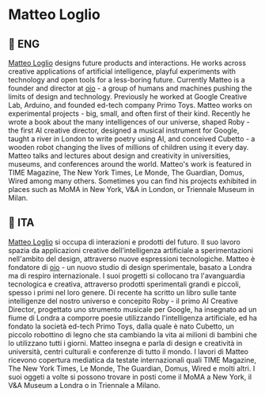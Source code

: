 # Matteo Loglio

## 🍟 ENG
[Matteo Loglio](https://matlo.me) designs future products and interactions. He works across creative applications of artificial intelligence, playful experiments with technology and open tools for a less-boring future. Currently Matteo is a founder and director at [oio](https://oio.studio) - a group of humans and machines pushing the limits of design and technology. Previously he worked at Google Creative Lab, Arduino, and founded ed-tech company Primo Toys. Matteo works on experimental projects - big, small, and often first of their kind. Recently he wrote a book about the many intelligences of our universe, shaped Roby - the first AI creative director, designed a musical instrument for Google, taught a river in London to write poetry using AI, and conceived Cubetto - a wooden robot changing the lives of millions of children using it every day. Matteo talks and lectures about design and creativity in universities, museums, and conferences around the world. Matteo's work is featured in TIME Magazine, The New York Times, Le Monde, The Guardian, Domus, Wired among many others. Sometimes you can find his projects exhibited in places such as MoMA in New York, V&A in London, or Triennale Museum in Milan.


## 🍕 ITA
[Matteo Loglio](https://matlo.me) si occupa di interazioni e prodotti del futuro. Il suo lavoro spazia da applicazioni creative dell’intelligenza artificiale a sperimentazioni nell'ambito del design, attraverso nuove espressioni tecnologiche. Matteo è fondatore di [oio](https://oio.studio) - un nuovo studio di design sperimentale, basato a Londra ma di respiro internazionale. I suoi progetti si collocano tra l'avanguardia tecnologica e creativa, attraverso prodotti sperimentali grandi e piccoli, spesso i primi nel loro genere. Di recente ha scritto un libro sulle tante intelligenze del nostro universo e concepito Roby - il primo AI Creative Director, progettato uno strumento musicale per Google, ha insegnato ad un fiume di Londra a comporre poesie utilizzando l'intelligenza artificiale, ed ha fondato la società ed-tech Primo Toys, dalla quale è nato Cubetto, un piccolo robottino di legno che sta cambiando la vita ai milioni di bambini che lo utilizzano tutti i giorni. Matteo insegna e parla di design e creatività in università, centri culturali e conferenze di tutto il mondo. I lavori di Matteo ricevono copertura mediatica da testate internazionali quali TIME Magazine, The New York Times, Le Monde, The Guardian, Domus, Wired e molti altri. I suoi oggeti a volte si possono trovare in posti come il MoMA a New York, il V&A Museum a Londra o in Triennale a Milano.
